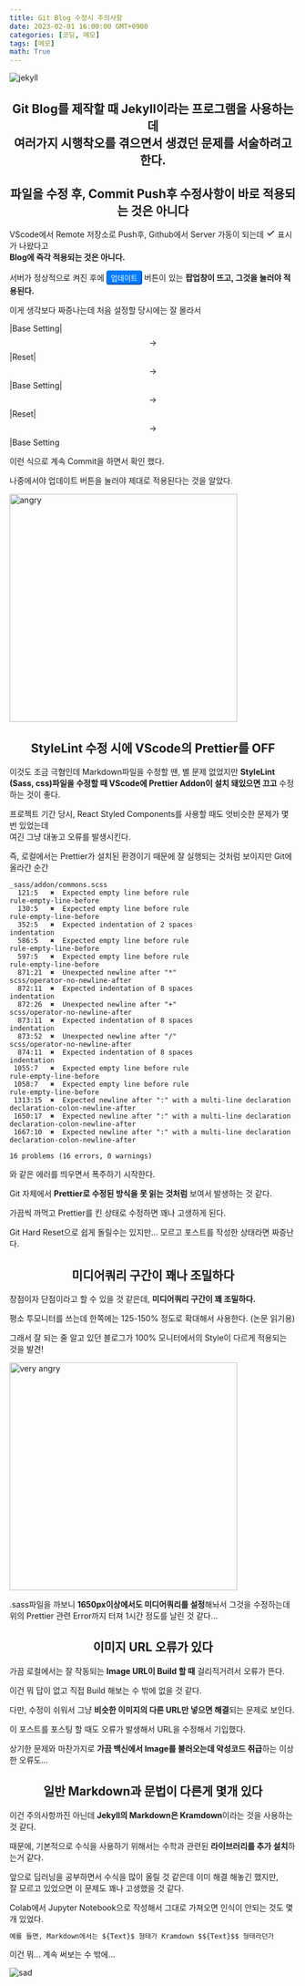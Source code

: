 ```yaml
---
title: Git Blog 수정시 주의사항
date: 2023-02-01 16:00:00 GMT+0900
categories: [코딩, 메모]
tags: [메모]
math: True
---
```


<img src="https://res.cloudinary.com/devdevil/image/upload/v1619774657/illunex_blog/20210412-banner.jpg" title="jekyll">

## <center>Git Blog를 제작할 때 Jekyll이라는 프로그램을 사용하는데<br/>여러가지 시행착오를 겪으면서 생겼던 문제를 서술하려고 한다.</center>

## <center>파일을 수정 후, Commit Push후 수정사항이 바로 적용되는 것은 아니다</center>

VScode에서 Remote 저장소로 Push후, Github에서 Server 가동이 되는데 <svg viewBox="0 0 16 16" version="1.1" width="16" height="16" aria-hidden="true"><path fill-rule="evenodd" d="M13.78 4.22a.75.75 0 010 1.06l-7.25 7.25a.75.75 0 01-1.06 0L2.22 9.28a.75.75 0 011.06-1.06L6 10.94l6.72-6.72a.75.75 0 011.06 0z"></path></svg> 표시가 나왔다고<br/><strong>Blog에 즉각 적용되는 것은 아니다.</strong>

서버가 정상적으로 켜진 후에 <button type="button" style="font-size:90%;color:white;background-color:#007bff;border-color:#007bff;border-radius:0.25rem"> 업데이트 </button> 버튼이 있는 <strong>팝업창이 뜨고, 그것을 눌러야 적용된다.</strong>

이게 생각보다 짜증나는데 처음 설정할 당시에는 잘 몰라서

|Base Setting|$$\rightarrow$$|Reset|$$\rightarrow$$|Base Setting|$$\rightarrow$$|Reset|$$\rightarrow$$|Base Setting

이런 식으로 계속 Commit을 하면서 확인 했다.

나중에서야 업데이트 버튼을 눌러야 제대로 적용된다는 것을 알았다.

<img src="http://img.etoday.co.kr/pto_db/2017/07/20170712090522_1094235_710_340.jpg" width="400px" title="angry">

## <center>StyleLint 수정 시에 VScode의 Prettier를 OFF</center>

이것도 조금 극혐인데 Markdown파일을 수정할 땐, 별 문제 없었지만 <strong>StyleLint (Sass, css)파일을 수정할 때 VScode에 Prettier Addon이 설치 돼있으면 끄고</strong> 수정하는 것이 좋다.

프로젝트 기간 당시, React Styled Components를 사용할 때도 엇비슷한 문제가 몇 번 있었는데<br/>여긴 그냥 대놓고 오류를 발생시킨다.

즉, 로컬에서는 Prettier가 설치된 환경이기 때문에 잘 실행되는 것처럼 보이지만 Git에 올라간 순간

```
_sass/addon/commons.scss
  121:5   ✖  Expected empty line before rule                           rule-empty-line-before
  130:5   ✖  Expected empty line before rule                           rule-empty-line-before
  352:5   ✖  Expected indentation of 2 spaces                          indentation
  586:5   ✖  Expected empty line before rule                           rule-empty-line-before
  597:5   ✖  Expected empty line before rule                           rule-empty-line-before
  871:21  ✖  Unexpected newline after "*"                              scss/operator-no-newline-after
  872:11  ✖  Expected indentation of 8 spaces                          indentation
  872:26  ✖  Unexpected newline after "+"                              scss/operator-no-newline-after
  873:11  ✖  Expected indentation of 8 spaces                          indentation
  873:52  ✖  Unexpected newline after "/"                              scss/operator-no-newline-after
  874:11  ✖  Expected indentation of 8 spaces                          indentation
 1055:7   ✖  Expected empty line before rule                           rule-empty-line-before
 1058:7   ✖  Expected empty line before rule                           rule-empty-line-before
 1313:15  ✖  Expected newline after ":" with a multi-line declaration  declaration-colon-newline-after
 1650:17  ✖  Expected newline after ":" with a multi-line declaration  declaration-colon-newline-after
 1667:10  ✖  Expected newline after ":" with a multi-line declaration  declaration-colon-newline-after

16 problems (16 errors, 0 warnings)
```
와 같은 에러를 띄우면서 폭주하기 시작한다.

Git 자체에서 <strong>Prettier로 수정된 방식을 못 읽는 것처럼</strong> 보여서 발생하는 것 같다.

가끔씩 까먹고 Prettier를 킨 상태로 수정하면 꽤나 고생하게 된다.

Git Hard Reset으로 쉽게 돌릴수는 있지만... 모르고 포스트를 작성한 상태라면 짜증난다.

## <center>미디어쿼리 구간이 꽤나 조밀하다</center>

장점이자 단점이라고 할 수 있을 것 같은데, <strong>미디어쿼리 구간이 꽤 조밀하다.</strong>

평소 투모니터를 쓰는데 한쪽에는 125-150% 정도로 확대해서 사용한다. (논문 읽기용)

그래서 잘 되는 줄 알고 있던 블로그가 100% 모니터에서의 Style이 다르게 적용되는 것을 발견!

<img src="https://thumbs.gfycat.com/SmartPowerfulBluemorphobutterfly-size_restricted.gif" width="400px" title="very angry">

.sass파일을 까보니 <strong>1650px이상에서도 미디어쿼리를 설정</strong>해놔서 그것을 수정하는데<br/>위의 Prettier 관련 Error까지 터져 1시간 정도를 날린 것 같다...

## <center>이미지 URL 오류가 있다</center>

가끔 로컬에서는 잘 작동되는 <strong>Image URL이 Build 할 때</strong> 걸리적거려서 오류가 뜬다.

이건 뭐 답이 없고 직접 Build 해보는 수 밖에 없을 것 같다.

다만, 수정이 쉬워서 그냥 <strong>비슷한 이미지의 다른 URL만 넣으면 해결</strong>되는 문제로 보인다.

이 포스트를 포스팅 할 때도 오류가 발생해서 URL을 수정해서 기입했다.

상기한 문제와 마찬가지로 <strong>가끔 백신에서 Image를 불러오는데 악성코드 취급</strong>하는 이상한 오류도...

## <center>일반 Markdown과 문법이 다른게 몇개 있다</center>

이건 주의사항까진 아닌데 <strong>Jekyll의 Markdown은 Kramdown</strong>이라는 것을 사용하는 것 같다.

때문에, 기본적으로 수식을 사용하기 위해서는 수학과 관련된 <strong>라이브러리를 추가 설치</strong>하는거 같다.

앞으로 딥러닝을 공부하면서 수식을 많이 올릴 것 같은데 이미 해결 해놓긴 했지만,<br/>잘 모르고 있었으면 이 문제도 꽤나 고생했을 것 같다.

Colab에서 Jupyter Notebook으로 작성해서 그대로 가져오면 인식이 안되는 것도 몇 개 있었다.

```markdown
예를 들면, Markdown에서는 ${Text}$ 형태가 Kramdown $${Text}$$ 형태라던가
```
이건 뭐... 계속 써보는 수 밖에...

<img src="https://media.tenor.com/BiSnYM1CZq8AAAAM/crying-cry.gif" title="sad">